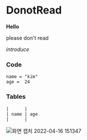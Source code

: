 # DonotRead

**Hello**

please don't read

*introduce*

### Code

```
name = "kim"
age =  24
```

### Tables
```
|      |
| name | age
|      |
```
![화면 캡처 2022-04-16 151347](https://user-images.githubusercontent.com/100738514/163664351-d349fdd8-55ff-4d42-af7b-d93a1419adad.png)
